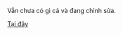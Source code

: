Vẫn chưa có gì cả và đang chỉnh sửa.


[Tại đây](https://m.facebook.com/story.php?story_fbid=pfbid02Ab7h43JbYUda1jMDGq9zcXCia6qtvpBN9232xFnwgBBoruZYxnnVcUoFD4xLnXMdl&id=344420042636482&locale=es_LA)

